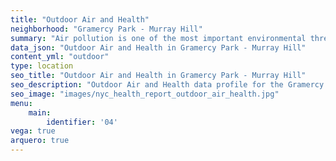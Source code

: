 ```yaml
---
title: "Outdoor Air and Health"
neighborhood: "Gramercy Park - Murray Hill"
summary: "Air pollution is one of the most important environmental threats to urban populations and while all people are exposed, pollutant emissions, levels of exposure, and population vulnerability vary across neighborhoods. Exposures to common air pollutants have been linked to respiratory and cardiovascular diseases, cancers, and premature deaths."
data_json: "Outdoor Air and Health in Gramercy Park - Murray Hill"
content_yml: "outdoor"
type: location
seo_title: "Outdoor Air and Health in Gramercy Park - Murray Hill"
seo_description: "Outdoor Air and Health data profile for the Gramercy Park - Murray Hill neighborhood of NYC."
seo_image: "images/nyc_health_report_outdoor_air_health.jpg"
menu:
    main:
        identifier: '04'
vega: true
arquero: true
---
```

